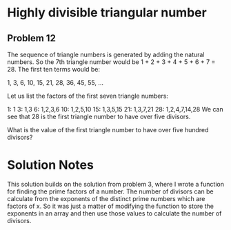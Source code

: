 # Highly divisible triangular number
## Problem 12
The sequence of triangle numbers is generated by adding the natural numbers. So the 7th triangle number would be 1 + 2 + 3 + 4 + 5 + 6 + 7 = 28. The first ten terms would be:

1, 3, 6, 10, 15, 21, 28, 36, 45, 55, ...

Let us list the factors of the first seven triangle numbers:

 1: 1
 3: 1,3
 6: 1,2,3,6
10: 1,2,5,10
15: 1,3,5,15
21: 1,3,7,21
28: 1,2,4,7,14,28
We can see that 28 is the first triangle number to have over five divisors.

What is the value of the first triangle number to have over five hundred divisors?

# Solution Notes

This solution builds on the solution from problem 3, where I wrote a function for
finding the prime factors of a number. The number of divisors can be calculate 
from the exponents of the distinct prime numbers which are factors of x. So it was
just a matter of modifying the function to store the exponents in an array and then
use those values to calculate the number of divisors.

